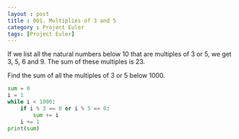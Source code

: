 ```yaml
---
layout : post
title : 001. Multiplies of 3 and 5
category : Project Euler
tags: [Project Euler]
---
```


If we list all the natural numbers below 10 that are multiples of 3 or 5, we get 3, 5, 6 and 9. The sum of these multiples is 23.

Find the sum of all the multiples of 3 or 5 below 1000.



```python
sum = 0
i = 1
while i < 1000:
    if i % 3 == 0 or i % 5 == 0:
        sum += i
    i += 1
print(sum)
```

